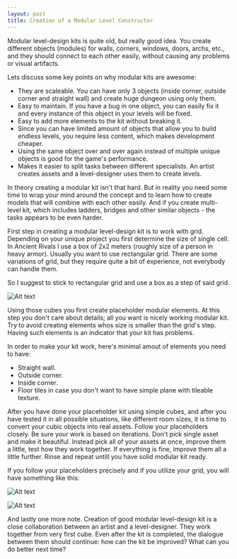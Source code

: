 ```yaml
---
layout: post
title: Creation of a Modular Level Constructor
---
```


Modular level-design kits is quite old, but really good idea. You create different objects (modules) for walls, corners, windows, doors, archs, etc., and they should connect to each other easily, without causing any problems or visual artifacts.

Lets discuss some key points on why modular kits are awesome:

- They are scaleable. You can have only 3 objects (inside corner, outside corner and straight wall) and create huge dungeon using only them.
- Easy to maintain. If you have a bug in one object, you can easily fix it and every instance of this object in your levels will be fixed.
- Easy to add more elements to the kit without breaking it.
- Since you can have limited amount of objects that allow you to build endless levels, you require less content, which makes development cheaper.
- Using the same object over and over again instead of multiple unique objects is good for the game's performance. 
- Makes it easier to split tasks between different specialists. An artist creates assets and a level-designer uses them to create levels.

In theory creating a modular kit isn't that hard. But in reality you need some time to wrap your mind around the concept and to learn how to create models that will combine with each other easily. And if you create multi-level kit, which includes ladders, bridges and other similar objects - the tasks appears to be even harder.

First step in creating a modular level-design kit is to work with grid. Depending on your unique project you first determine the size of single cell. In Ancient Rivals I use a box of 2x2 meters (roughly size of a person in heavy armor).
Usually you want to use rectangular grid. There are some variations of grid, but they require quite a bit of experience, not everybody can handle them.

So I suggest to stick to rectangular grid and use a box as a step of said grid.

![Alt text](http://i.imgur.com/nOfDk35.png)

Using those cubes you first create placeholder modular elements. At this step you don't care about details; all you want is nicely working modular kit. Try to avoid creating elements whos size is smaller than the grid's step. Having such elements is an indicator that your kit has problems.

In order to make your kit work, here's minimal amout of elements you need to have:

- Straight wall.
- Outside corner.
- Inside corner.
- Floor tiles in case you don't want to have simple plane with tileable texture.

After you have done your placeholder kit using simple cubes, and after you have tested it in all possible situations, like different room sizes, it is time to convert your cubic objects into real assets. Follow your placeholders closely.
Be sure your work is based on iterations. Don't pick single asset and make it beautiful. Instead pick all of your assets at once, improve them a little, test how they work together. If everything is fine, improve them all a little further. Rinse and repeat untill you have solid modular kit ready.

If you follow your placeholders precisely and if you utilize your grid, you will have something like this:

![Alt text](http://i.imgur.com/GM7Orel.png)

![Alt text](http://i.imgur.com/RdyamtY.png)

And lastly one more note. Creation of good modular level-design kit is a close collaboration between an artist and a level-designer. They work together from very first cube. Even after the kit is completed, the dialogue between them should continue: how can the kit be improved? What can you do better next time?
